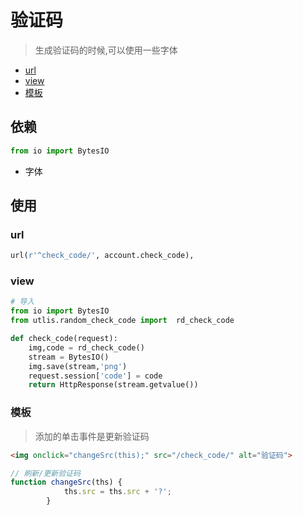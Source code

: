 # 验证码
>生成验证码的时候,可以使用一些字体

- [url](#url)
- [view](#view)
- [模板](#模板)

## 依赖

```python
from io import BytesIO
```
- 字体

## 使用
### url

```python
url(r'^check_code/', account.check_code),
```

### view

```python
# 导入
from io import BytesIO
from utlis.random_check_code import  rd_check_code

def check_code(request):
    img,code = rd_check_code()
    stream = BytesIO()
    img.save(stream,'png')
    request.session['code'] = code
    return HttpResponse(stream.getvalue())
```

### 模板
> 添加的单击事件是更新验证码

```html
<img onclick="changeSrc(this);" src="/check_code/" alt="验证码">
```

```javascript
// 刷新/更新验证码
function changeSrc(ths) {
            ths.src = ths.src + '?';
        }
```

